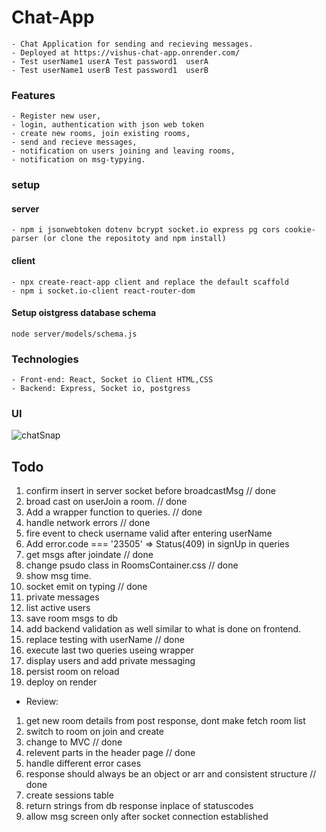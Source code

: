 # Chat-App

    - Chat Application for sending and recieving messages.
    - Deployed at https://vishus-chat-app.onrender.com/
    - Test userName1 userA Test password1  userA
    - Test userName1 userB Test password1  userB

### Features

    - Register new user,
    - login, authentication with json web token
    - create new rooms, join existing rooms,
    - send and recieve messages,
    - notification on users joining and leaving rooms,
    - notification on msg-typying.

### setup

#### server

    - npm i jsonwebtoken dotenv bcrypt socket.io express pg cors cookie-parser (or clone the repositoty and npm install)

#### client

    - npx create-react-app client and replace the default scaffold
    - npm i socket.io-client react-router-dom

#### Setup oistgress database schema

    node server/models/schema.js

### Technologies

    - Front-end: React, Socket io Client HTML,CSS
    - Backend: Express, Socket io, postgress

### UI

![chatSnap](https://user-images.githubusercontent.com/90732088/212548606-e6243e48-c37e-4e88-9a65-96f984f46752.png)

## Todo

1. confirm insert in server socket before broadcastMsg // done
2. broad cast on userJoin a room. // done
3. Add a wrapper function to queries. // done
4. handle network errors // done
5. fire event to check username valid after entering userName
6. Add error.code === '23505' => Status(409) in signUp in queries
7. get msgs after joindate // done
8. change psudo class in RoomsContainer.css // done
9. show msg time.
10. socket emit on typing // done
11. private messages
12. list active users
13. save room msgs to db
14. add backend validation as well similar to what is done on frontend.
15. replace testing with userName // done
16. execute last two queries useing wrapper
17. display users and add private messaging
18. persist room on reload
19. deploy on render

- Review:

1. get new room details from post response, dont make fetch room list
2. switch to room on join and create
3. change to MVC // done
4. relevent parts in the header page // done
5. handle different error cases
6. response should always be an object or arr and consistent structure // done
7. create sessions table
8. return strings from db response inplace of statuscodes
9. allow msg screen only after socket connection established
